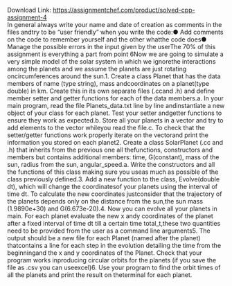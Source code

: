 Download Link: https://assignmentchef.com/product/solved-cpp-assignment-4
<br>
In general always write your name and date of creation as comments in the files andtry to be “user friendly” when you write the code:● Add comments on the code to remember yourself and the other whatthe code does● Manage the possible errors in the input given by the userThe 70% of this assignment is everything a part from point 6Now we are going to simulate a very simple model of the solar system in which we ignorethe interactions among the planets and we assume the planets are just rotating oncircumferences around the sun.1. Create a class Planet that has the data members of name (type string), mass andcoordinates on a planet(type double) in km. Create this in its own separate files (.ccand .h) and define member setter and getter functions for each of the data members.a. In your main program, read the file Planets_data.txt line by line andinstantiate a new object of your class for each planet. Test your setter andgetter functions to ensure they work as expected.b. Store all your planets in a vector and try to add elements to the vector whileyou read the file.c. To check that the setter/getter functions work properly iterate on the vectorand print the information you stored on each planet2. Create a class SolarPlanet (.cc and .h) that inherits from the previous one all thefunctions, constructors and members but contains additional members: time, G(constant), mass of the sun, radius from the sun, angular_speed.a. Write the constructors and all the functions of this class making sure you useas much as possible of the class previously defined.3. Add a new function to the class, Evolve(double dt), which will change the coordinatesof your planets using the interval of time dt. To calculate the new coordinates justconsider that the trajectory of the planets depends only on the distance from the sun,the sun mass (1.9890e+30) and G(6.673e-20).4. Now you can evolve all your planets in main. For each planet evaluate the new x andy coordinates of the planet after a fixed interval of time dt till a certain time total_t,these two quantities need to be provided from the user as a command line arguments5. The output should be a new file for each Planet (named after the planet) thatcontains a line for each step in the evolution detailing the time from the beginningand the x and y coordinates of the Planet. Check that your program works inproducing circular orbits for the planets (if you save the file as .csv you can useexcel)6. Use your program to find the orbit times of all the planets and print the result on theterminal for each planet.